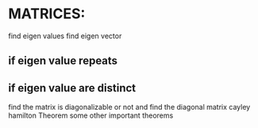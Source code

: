 # MATRICES:

find eigen values
find eigen vector
## if eigen value repeats
## if eigen value are distinct
find the matrix is diagonalizable or not and find the diagonal matrix
cayley hamilton Theorem
some other important theorems
